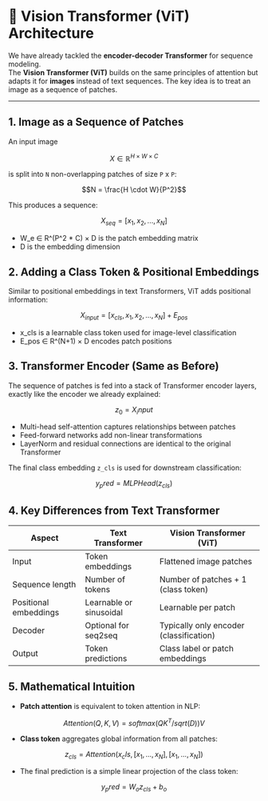 # 🔹 Vision Transformer (ViT) Architecture

We have already tackled the **encoder-decoder Transformer** for sequence modeling.  
The **Vision Transformer (ViT)** builds on the same principles of attention but adapts it for **images** instead of text sequences. The key idea is to treat an image as a sequence of patches.

---

## 1. Image as a Sequence of Patches

An input image 
```math 
X \in \mathbb{R}^{H \times W \times C}
```
is split into ```N``` non-overlapping patches of size ```P``` x ```P```:

```math
N = \frac{H \cdot W}{P^2}
```
This produces a sequence:
```math
X_{seq} = [x_1, x_2, ..., x_N]
```

- W_e ∈ R^(P^2 * C) × D is the patch embedding matrix  
- D is the embedding dimension

## 2. Adding a Class Token & Positional Embeddings

Similar to positional embeddings in text Transformers, ViT adds positional information:
```math
X_{input} = [x_{cls}, x_1, x_2, ..., x_N] + E_{pos}
```

- x_cls is a learnable class token used for image-level classification  
- E_pos ∈ R^(N+1) × D encodes patch positions

## 3. Transformer Encoder (Same as Before)

The sequence of patches is fed into a stack of Transformer encoder layers, exactly like the encoder we already explained:

``` math
z_0 = X_input
```

- Multi-head self-attention captures relationships between patches  
- Feed-forward networks add non-linear transformations  
- LayerNorm and residual connections are identical to the original Transformer  

The final class embedding `z_cls` is used for downstream classification:
```math
y_pred = MLPHead(z_{cls})
```

## 4. Key Differences from Text Transformer

| Aspect             | Text Transformer       | Vision Transformer (ViT)         |
|-------------------|----------------------|---------------------------------|
| Input              | Token embeddings      | Flattened image patches          |
| Sequence length    | Number of tokens      | Number of patches + 1 (class token) |
| Positional embeddings | Learnable or sinusoidal | Learnable per patch            |
| Decoder            | Optional for seq2seq  | Typically only encoder (classification) |
| Output             | Token predictions     | Class label or patch embeddings |


## 5. Mathematical Intuition

- **Patch attention** is equivalent to token attention in NLP:
``` math
Attention(Q, K, V) = softmax(Q K^T / sqrt(D)) V
```

- **Class token** aggregates global information from all patches:
``` math
z_{cls} = Attention(x_cls, [x_1, ..., x_N], [x_1, ..., x_N])
```

- The final prediction is a simple linear projection of the class token:
``` math
y_pred = W_o z_{cls} + b_o
```








